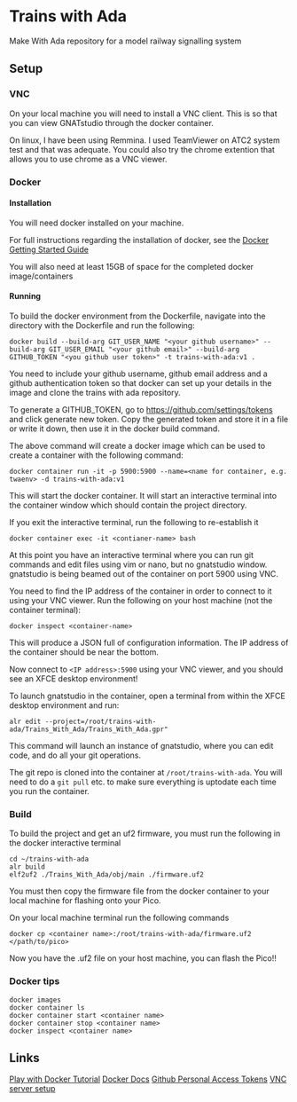 # Trains with Ada
Make With Ada repository for a model railway signalling system


## Setup

### VNC
On your local machine you will need to install a VNC client. This is so that you can view GNATstudio through the docker container.

On linux, I have been using Remmina. I used TeamViewer on ATC2 system test and that was adequate. You could also try the chrome extention that allows you to use chrome as a VNC viewer.

### Docker

#### Installation
You will need docker installed on your machine.

For full instructions regarding the installation of docker, see the [Docker Getting Started Guide](https://www.docker.com/get-started)

You will also need at least 15GB of space for the completed docker image/containers

#### Running
To build the docker environment from the Dockerfile, navigate into the directory with the Dockerfile and run the following:
```
docker build --build-arg GIT_USER_NAME "<your github username>" --build-arg GIT_USER_EMAIL "<your github email>" --build-arg GITHUB_TOKEN "<you github user token>" -t trains-with-ada:v1 .
```
You need to include your github username, github email address and a github authentication token so that docker can set up your details in the image and clone the trains with ada repository.

To generate a GITHUB_TOKEN, go to https://github.com/settings/tokens and click generate new token. Copy the generated token and store it in a file or write it down, then use it in the docker build command.

The above command will create a docker image which can be used to create a container with the following command:

```
docker container run -it -p 5900:5900 --name=<name for container, e.g. twaenv> -d trains-with-ada:v1
```

This will start the docker container. It will start an interactive terminal into the container window which should contain the project directory.

If you exit the interactive terminal, run the following to re-establish it
```
docker container exec -it <contianer-name> bash
```

At this point you have an interactive terminal where you can run git commands and edit files using vim or nano, but no gnatstudio window. gnatstudio is being beamed out of the container on port 5900 using VNC.

You need to find the IP address of the container in order to connect to it using your VNC viewer. Run the following on your host machine (not the container terminal):
```
docker inspect <container-name>
```

This will produce a JSON full of configuration information. The IP address of the container should be near the bottom.

Now connect to `<IP address>:5900` using your VNC viewer, and you should see an XFCE desktop environment!

To launch gnatstudio in the container, open a terminal from within the XFCE desktop environment and run:
```
alr edit --project=/root/trains-with-ada/Trains_With_Ada/Trains_With_Ada.gpr"
```
This command will launch an instance of gnatstudio, where you can edit code, and do all your git operations.

The git repo is cloned into the container at `/root/trains-with-ada`. You will need to do a `git pull` etc. to make sure everything is uptodate each time you run the container.


### Build
To build the project and get an uf2 firmware, you must run the following in the docker interactive terminal
```
cd ~/trains-with-ada
alr build
elf2uf2 ./Trains_With_Ada/obj/main ./firmware.uf2
```

You must then copy the firmware file from the docker container to your local machine for flashing onto your Pico.

On your local machine terminal run the following commands
```
docker cp <container name>:/root/trains-with-ada/firmware.uf2 </path/to/pico>
```
Now you have the .uf2 file on your host machine, you can flash the Pico!!

### Docker tips
```
docker images
docker container ls
docker container start <container name>
docker container stop <container name>
docker inspect <container name>
```

## Links
[Play with Docker Tutorial](https://training.play-with-docker.com/)
[Docker Docs](https://docs.docker.com/)
[Github Personal Access Tokens](https://docs.github.com/en/github/authenticating-to-github/keeping-your-account-and-data-secure/creating-a-personal-access-token)
[VNC server setup](https://www.cloudsavvyit.com/10520/how-to-run-gui-applications-in-a-docker-container/)

